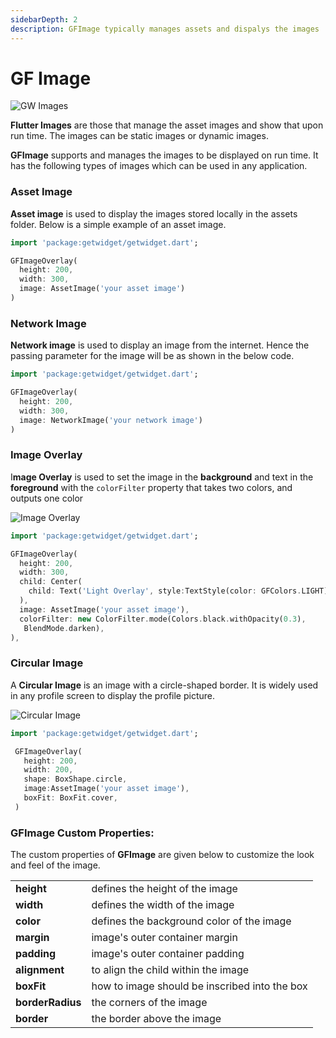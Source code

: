 ```yaml
---
sidebarDepth: 2
description: GFImage typically manages assets and dispalys the images
---
```


# GF Image

![GW Images](https://ik.imagekit.io/ionicfirebaseapp/getwidget/docs/tr:w-800,f-auto/Images-Square_QR9kAzRqOXD.png)

**Flutter Images** are those that manage the asset images and show that upon run time. The images can be static images or dynamic images.

**GFImage** supports and manages the images to be displayed on run time. It has the following types of images which can be used in any application.

### Asset Image

**Asset image** is used to display the images stored locally in the assets folder. Below is a simple example of an asset image.

```dart
import 'package:getwidget/getwidget.dart';

GFImageOverlay(
  height: 200,
  width: 300,
  image: AssetImage('your asset image')
)
```

### Network Image

**Network image** is used to display an image from the internet. Hence the passing parameter for the image will be as shown in the below code.

```dart
import 'package:getwidget/getwidget.dart';

GFImageOverlay(
  height: 200,
  width: 300,
  image: NetworkImage('your network image')
)
```

### Image Overlay

I**mage Overlay** is used to set the image in the **background** and text in the **foreground** with the `colorFilter` property that takes two colors, and outputs one color

![Image Overlay](https://ik.imagekit.io/ionicfirebaseapp/getwidget/docs/tr:w-800,f-auto/Images_-_basic_3x_uHCFyLq7s.png)

```dart
import 'package:getwidget/getwidget.dart';

GFImageOverlay(
  height: 200,
  width: 300,
  child: Center(
    child: Text('Light Overlay', style:TextStyle(color: GFColors.LIGHT)),
  ),
  image: AssetImage('your asset image'),
  colorFilter: new ColorFilter.mode(Colors.black.withOpacity(0.3),
   BlendMode.darken),
),
```

### Circular Image

A **Circular Image** is an image with a circle-shaped border. It is widely used in any profile screen to display the profile picture.

![Circular Image](https://ik.imagekit.io/ionicfirebaseapp/getwidget/docs/tr:w-800,f-auto/Images-circular_3x_DOdazHv_R.png)

```dart
import 'package:getwidget/getwidget.dart';

 GFImageOverlay(
   height: 200,
   width: 200,
   shape: BoxShape.circle,
   image:AssetImage('your asset image'),
   boxFit: BoxFit.cover,
 )
```

### GFImage Custom Properties:

The custom properties of **GFImage** are given below to customize the look and feel of the image.

|  |  |
| :--- | :--- |
| **height** | defines the height of the image |
| **width** | defines the width of the image |
| **color** | defines the background color of the image |
| **margin** | image's outer container margin |
| **padding** | image's outer container padding |
| **alignment** | to align the child within the image |
| **boxFit** | how to image should be inscribed into the box |
| **borderRadius** | the corners of the image |
| **border** | the border above the image |

